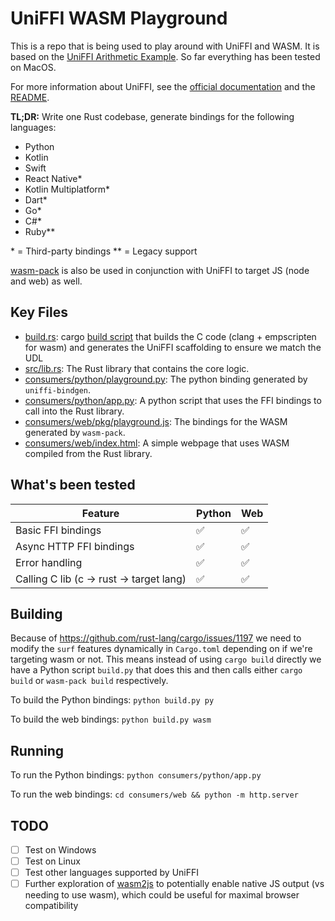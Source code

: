 # UniFFI WASM Playground

This is a repo that is being used to play around with UniFFI and WASM. It is based on the [UniFFI Arithmetic Example](https://github.com/mozilla/uniffi-rs/tree/main/examples/arithmetic). So far everything has been tested on MacOS.

For more information about UniFFI, see the [official documentation](https://mozilla.github.io/uniffi-rs/) and the [README](https://github.com/mozilla/uniffi-rs/blob/main/README.md).

**TL;DR:** Write one Rust codebase, generate bindings for the following languages:

- Python
- Kotlin
- Swift
- React Native\*
- Kotlin Multiplatform\*
- Dart\*
- Go\*
- C#\*
- Ruby\*\*

\* = Third-party bindings
\*\* = Legacy support

[wasm-pack](https://github.com/rustwasm/wasm-pack) is also be used in conjunction with UniFFI to target JS (node and web) as well.

## Key Files

- [build.rs](build.rs): cargo [build script](https://doc.rust-lang.org/cargo/reference/build-scripts.html) that builds the C code (clang + empscripten for wasm) and generates the UniFFI scaffolding to ensure we match the UDL
- [src/lib.rs](src/lib.rs): The Rust library that contains the core logic.
- [consumers/python/playground.py](consumers/python/playground.py): The python binding generated by `uniffi-bindgen`.
- [consumers/python/app.py](consumers/python/app.py): A python script that uses the FFI bindings to call into the Rust library.
- [consumers/web/pkg/playground.js](consumers/web/pkg/playground.js): The bindings for the WASM generated by `wasm-pack`.
- [consumers/web/index.html](consumer/web/index.html): A simple webpage that uses WASM compiled from the Rust library.

## What's been tested

| Feature                                  | Python | Web |
| ---------------------------------------- | ------ | --- |
| Basic FFI bindings                       | ✅     | ✅  |
| Async HTTP FFI bindings                  | ✅     | ✅  |
| Error handling                           | ✅     | ✅  |
| Calling C lib (c -> rust -> target lang) | ✅     | ✅  |

## Building

Because of https://github.com/rust-lang/cargo/issues/1197 we need to modify the `surf` features dynamically in `Cargo.toml` depending on if we're targeting wasm or not. This means instead of using `cargo build` directly we have a Python script `build.py` that does this and then calls either `cargo build` or `wasm-pack build` respectively.

To build the Python bindings: `python build.py py`

To build the web bindings: `python build.py wasm`

## Running

To run the Python bindings: `python consumers/python/app.py`

To run the web bindings: `cd consumers/web && python -m http.server`

## TODO

- [ ] Test on Windows
- [ ] Test on Linux
- [ ] Test other languages supported by UniFFI
- [ ] Further exploration of [wasm2js](https://github.com/WebAssembly/binaryen/blob/main/src/wasm2js.h) to potentially enable native JS output (vs needing to use wasm), which could be useful for maximal browser compatibility
